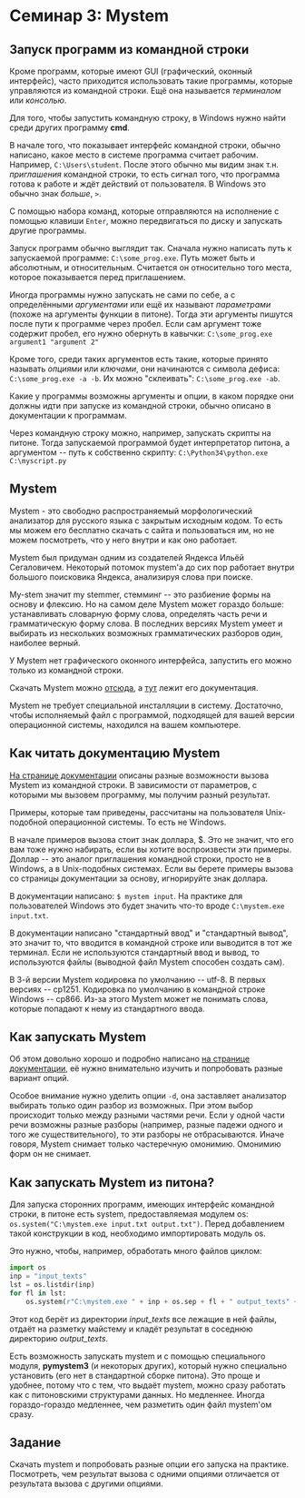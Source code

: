 # Семинар 3: Mystem

## Запуск программ из командной строки

Кроме программ, которые имеют GUI (графический, оконный интерфейс), часто приходится использовать такие программы, которые управляются из командной строки. Ещё она называется *терминалом* или *консолью*.

Для того, чтобы запустить командную строку, в Windows нужно найти среди других программу **cmd**. 

В начале того, что показывает интерфейс командной строки, обычно написано, какое место в системе программа считает рабочим. Например, `C:\Users\student`. После этого обычно мы видим знак т.н. *приглашения* командной строки, то есть сигнал того, что программа готова к работе и ждёт действий от пользователя. В Windows это обычно знак *больше*, `>`.

С помощью набора команд, которые отправляются на исполнение с помощью клавиши `Enter`, можно передвигаться по диску и запускать другие программы. 

Запуск программ обычно выглядит так. Сначала нужно написать путь к запускаемой программе: `C:\some_prog.exe`. Путь может быть и абсолютным, и относительным. Считается он относительно того места, которое показывается перед приглашением.

Иногда программы нужно запускать не сами по себе, а с определёнными *аргументами* или ещё их называют *параметрами* (похоже на аргументы функции в питоне). Тогда эти аргументы пишутся после пути к программе через пробел. Если сам аргумент тоже содержит пробел, его нужно обернуть в кавычки: `C:\some_prog.exe argument1 "argument 2"`

Кроме того, среди таких аргументов есть такие, которые принято называть *опциями* или *ключами*, они начинаются с символа дефиса: `C:\some_prog.exe -a -b`. Их можно "склеивать": `C:\some_prog.exe -ab`.

Какие у программы возможны аргументы и опции, в каком порядке они должны идти при запуске из командной строки, обычно описано в документации к программам.

Через командную строку можно, например, запускать скрипты на питоне. Тогда запускаемой программой будет интерпретатор питона, а аргументом -- путь к собственно скрипту: `C:\Python34\python.exe C:\myscript.py`

## Mystem

Mystem - это свободно распространяемый морфологический анализатор для русского языка с закрытым исходным кодом. То есть мы можем его бесплатно скачать с сайта и пользоваться им, но не можем посмотреть, что у него внутри и как оно работает.

Mystem был придуман одним из создателей Яндекса Ильёй Сегаловичем. Некоторый потомок mystem'а до сих пор работает внутри большого поисковика Яндекса, анализируя слова при поиске.

My-stem значит my stemmer, стемминг -- это разбиение формы на основу и флексию. Но на самом деле Mystem может гораздо больше: устанавливать словарную форму слова, определять часть речи и грамматическую форму слова. В последних версиях Mystem умеет и выбирать из нескольких возможных грамматических разборов один, наиболее верный.

У Mystem нет графического оконного интерфейса, запустить его можно только из командной строки.

Скачать Mystem можно [отсюда](https://tech.yandex.ru/mystem/), а [тут](https://tech.yandex.ru/mystem/doc/index-docpage/) лежит его документация.

Mystem не требует специальной инсталляции в систему. Достаточно, чтобы исполняемый файл с программой, подходящей для вашей версии операционной системы, находился на вашем компьютере.

## Как читать документацию Mystem

[На странице документации](https://tech.yandex.ru/mystem/doc/index-docpage/) описаны разные возможности вызова Mystem из командной строки. В зависимости от параметров, с которыми мы вызовем программу, мы получим разный результат. 

Примеры, которые там приведены, рассчитаны на пользователя Unix-подобной операционной системы. То есть не Windows.

В начале примеров вызова стоит знак доллара, $. Это не значит, что его вам тоже нужно набирать, если вы хотите воспроизвести эти примеры. Доллар -- это аналог приглашения командной строки, просто не в Windows, а в Unix-подобных системах. Если вы берете примеры вызова со страницы документации за основу, игнорируйте знак доллара.

В документации написано: `$ mystem input`. На практике для пользователей Windows это будет значить что-то вроде `C:\mystem.exe input.txt`. 

В документации написано "стандартный ввод" и "стандартный вывод", это значит то, что вводится в командной строке или выводится в тот же терминал. Если не используются стандартный ввод и вывод, то используются файлы (выводной файл Mystem способен создать сам).

В 3-й версии Mystem кодировка по умолчанию -- utf-8. В первых версиях -- cp1251. Кодировка по умолчанию в командной строке Windows -- cp866. Из-за этого Mystem может не понимать слова, которые попадают к нему из стандартного ввода. 

## Как запускать Mystem

Об этом довольно хорошо и подробно написано [на странице документации](https://tech.yandex.ru/mystem/doc/index-docpage/), её нужно внимательно изучить и попробовать разные вариант опций. 

Особое внимание нужно уделить опции `-d`, она заставляет анализатор выбирать только один разбор из возможных. При этом выбор происходит только между разными частями речи. Если у одной части речи возможны разные разборы (например, разные падежи одного и того же существительного), то эти разборы не отбрасываются. Иначе говоря, Mystem снимает только частеречную омонимию. Омонимию форм он не снимает.

## Как запускать Mystem из питона?

Для запуска сторонних программ, имеющих интерфейс командной строки, в питоне есть system, предоставляемая модулем os: `os.system("C:\mystem.exe input.txt output.txt")`. Перед добавлением такой конструкции в код, необходимо импортировать модуль os.

Это нужно, чтобы, например, обработать много файлов циклом:

```python
import os
inp = "input_texts"
lst = os.listdir(inp)
for fl in lst:
    os.system(r"C:\mystem.exe " + inp + os.sep + fl + " output_texts" + os.sep + fl")
```

Этот код берёт из директории *input_texts* все лежащие в ней файлы, отдаёт на разметку майстему и кладёт результат в соседнюю директорию *output_texts*.

Есть возможность запускать mystem и с помощью специального модуля, **pymystem3** (и некоторых других), который нужно специально установить (его нет в стандартной сборке питона). Это проще и удобнее, потому что с тем, что выдаёт mystem, можно сразу работать как с питоновскими структурами данных. Но медленнее. Иногда гораздо-гораздо медленнее, чем разметить один файл mystem'ом сразу.

## Задание

Скачать mystem и попробовать разные опции его запуска на практике. Посмотреть, чем результат вызова с одними опциями отличается от результата вызова с другими опциями.


